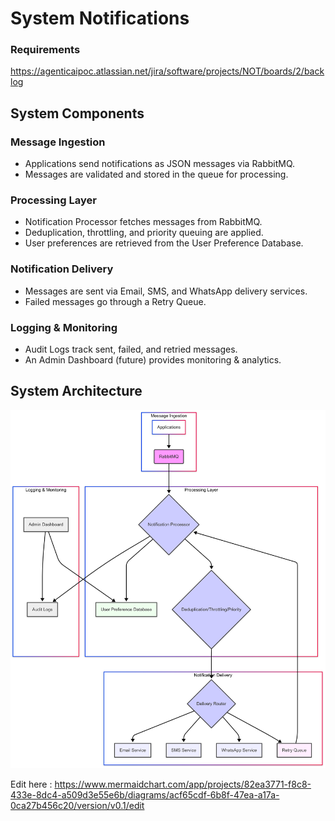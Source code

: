 # System Notifications

### Requirements
https://agenticaipoc.atlassian.net/jira/software/projects/NOT/boards/2/backlog

## System Components
### Message Ingestion
- Applications send notifications as JSON messages via RabbitMQ.
- Messages are validated and stored in the queue for processing.

### Processing Layer
- Notification Processor fetches messages from RabbitMQ.
- Deduplication, throttling, and priority queuing are applied.
- User preferences are retrieved from the User Preference Database.

### Notification Delivery
- Messages are sent via Email, SMS, and WhatsApp delivery services.
- Failed messages go through a Retry Queue.

### Logging & Monitoring
- Audit Logs track sent, failed, and retried messages.
- An Admin Dashboard (future) provides monitoring & analytics.

## System Architecture

![System Architecture](architecture.png)

Edit here : https://www.mermaidchart.com/app/projects/82ea3771-f8c8-433e-8dc4-a509d3e55e6b/diagrams/acf65cdf-6b8f-47ea-a17a-0ca27b456c20/version/v0.1/edit
